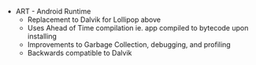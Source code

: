 * ART - Android Runtime
  * Replacement to Dalvik for Lollipop above
  * Uses Ahead of Time compilation ie. app compiled to bytecode upon installing
  * Improvements to Garbage Collection, debugging, and profiling
  * Backwards compatible to Dalvik
